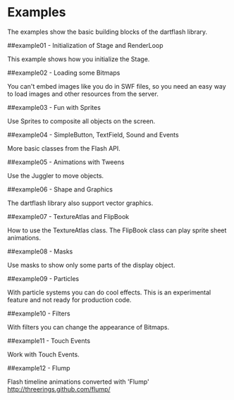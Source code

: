 # Examples

The examples show the basic building blocks of the dartflash library.

##example01 - Initialization of Stage and RenderLoop

This example shows how you initialize the Stage.

##example02 - Loading some Bitmaps

You can't embed images like you do in SWF files, so you need an easy way to load images and other resources from the server.

##example03 - Fun with Sprites

Use Sprites to composite all objects on the screen.

##example04 - SimpleButton, TextField, Sound and Events

More basic classes from the Flash API. 

##example05 - Animations with Tweens

Use the Juggler to move objects.

##example06 - Shape and Graphics

The dartflash library also support vector graphics.

##example07 - TextureAtlas and FlipBook

How to use the TextureAtlas class. The FlipBook class can play sprite sheet animations.

##example08 - Masks

Use masks to show only some parts of the display object.

##example09 - Particles

With particle systems you can do cool effects. This is an experimental feature and not ready for production code.

##example10 - Filters

With filters you can change the appearance of Bitmaps.

##example11 - Touch Events

Work with Touch Events.

##example12 - Flump

Flash timeline animations converted with &apos;Flump&apos;
http://threerings.github.com/flump/

